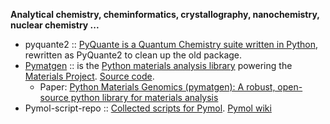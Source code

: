 **Analytical chemistry, cheminformatics, crystallography, nanochemistry, nuclear chemistry ...**


- pyquante2 :: [PyQuante is a Quantum Chemistry suite written in Python](https://github.com/rpmuller/pyquante2/), rewritten as PyQuante2 to clean up the old package.
- [Pymatgen](http://pymatgen.org/) :: is the [Python materials analysis library](https://pypi.python.org/pypi/pymatgen/2.4.3) powering the [Materials Project](http://www.materialsproject.org). [Source code](https://github.com/materialsproject/pymatgen). 
   - Paper: [Python Materials Genomics (pymatgen): A robust, open-source python library for materials analysis](https://www.sciencedirect.com/science/article/pii/S0927025612006295?np=y)
- Pymol-script-repo :: [Collected scripts for Pymol](https://github.com/Pymol-Scripts/Pymol-script-repo). [Pymol wiki](http://www.pymolwiki.org/index.php/Git_intro)

